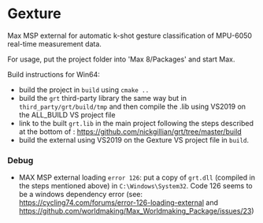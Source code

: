 # Gexture

Max MSP external for automatic k-shot gesture classification of MPU-6050 real-time measurement data.  
  
For usage, put the project folder into 'Max 8/Packages' and start Max.  
  
Build instructions for Win64:
- build the project in `build` using `cmake ..`
- build the `grt` third-party library the same way but in `third_party/grt/build/tmp` and then compile the .lib using VS2019 on the ALL_BUILD VS project file
- link to the built `grt.lib` in the main project following the steps described at the bottom of : https://github.com/nickgillian/grt/tree/master/build
- build the external using VS2019 on the Gexture VS project file in `build`.

### Debug
- MAX MSP external loading `error 126`: put a copy of `grt.dll` (compiled in the steps mentioned above) in `C:\Windows\System32`. Code 126 seems to be a windows dependency error (see: https://cycling74.com/forums/error-126-loading-external and https://github.com/worldmaking/Max_Worldmaking_Package/issues/23)
